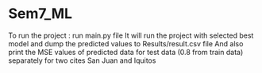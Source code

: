 # Sem7_ML
To run the project : run main.py file
It will run the project with selected best model and dump the predicted values to Results/result.csv file
And also print the MSE values of predicted data for test data (0.8 from train data) separately for two cites San Juan and Iquitos
